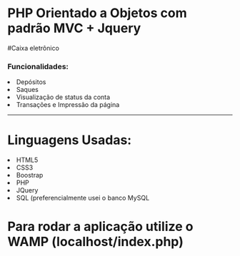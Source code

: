 # PHP Orientado a Objetos com padrão MVC + Jquery

#Caixa eletrônico

<h3>Funcionalidades:</h3>

<li>Depósitos</li>
<li>Saques</li>
<li>Visualização de status da conta</li>
<li>Transações e Impressão da página</li>


------------------------------

<h1>Linguagens Usadas:</h1>

<li>HTML5</li>
<li>CSS3</li>
<li>Boostrap</li>
<li>PHP</li>
<li>JQuery</li>
<li>SQL (preferencialmente usei o banco MySQL</li>


# Para rodar a aplicação utilize o WAMP (localhost/index.php) 

